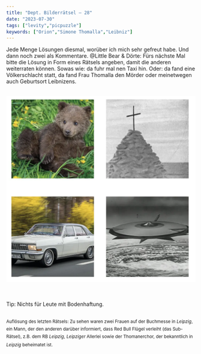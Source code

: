 ```yaml
---
title: "Dept. Bilderrätsel – 28"
date: "2023-07-30"
tags: ["levity","picpuzzle"]
keywords: ["Orion","Simone Thomalla","Leibniz"]
---
```

Jede Menge Lösungen diesmal, worüber ich mich sehr gefreut habe. Und dann noch zwei als Kommentare. @Little Bear & Dörte: Fürs nächste Mal bitte die Lösung in Form eines Rätsels angeben, damit die anderen weiterraten können. Sowas wie: da fuhr mal nen Taxi hin. Oder: da fand eine Völkerschlacht statt, da fand Frau Thomalla den Mörder oder meinetwegen auch Geburtsort Leibnizens.

<br/>

<img  src="/assets/img/picpuzzle28.webp" alt="Bilderrätsel28">

<br/>
<br/>
<br/>

Tip: Nichts für Leute mit Bodenhaftung.
<br/>
<br/>

<sup>Auflösung des letzten Rätsels: Zu sehen waren zwei Frauen auf der Buchmesse in <i>Leipzig</i>, ein Mann, der den anderen darüber informiert, dass Red Bull Flügel verleiht (das Sub-Rätsel), z.B. dem RB <i>Leipzig</i>, <i>Leipziger</i> Allerlei sowie der Thomanerchor, der bekanntlich in <i>Leipzig</i> beheimatet ist.
<sup>